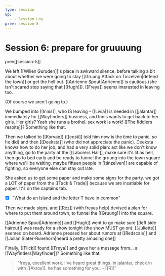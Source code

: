 ```yaml
---
type: session
up:
  - - Session Log
prev: session-5
---
```


# Session 6: prepare for gruuuung

<span class="dataview inline-field"><span class="inline-field-key">prev</span><span class="inline-field-value">[[session-5]]</span></span>

We left [[Willen Guruden]]'s place in awkward silence, before talking a bit about whether we were going to stay [[Gruung Attack on Tinzelven|defend the town]]  or get the hell out. [[Adrienne Spout|Adrienne]] is cautious (she isn't scared stop saying that [[Hugh]]). [[Freya]] seems interested in leaving too. 

(Of course we aren't going to.)

We bumped into [[Innis]], who IS leaving - [[Livia]] is needed in [[jalantar]] immediately for [[Wayfinders]] business, and Innis wants to get back to her girls. Her girls? Yeah she runs a brothel. sex work is work! [[The fiddlers respite]]? Something like that. 

Then we talked to [[Korvae]] ([[costi]] told him now is the time to panic, so he did) and then [[Deeksta]] (who did not appreciate the panic). Deeksta knows how to do her job, and had a very solid plan: act like we don't know anything, go to the party at the [[Laborers Hall]], make sure it's lit as hell, then go to bed early and be ready to funnel the gruung into the town square where we'll be waiting. maybe fifteen people in [[tinzelven]] are capable of fighting, so everyone else can stay out late. 

She asked us to get some paper and make some signs for the party. we got a LOT of paper from the [[Tack & Trade]] because we are insatiable for paper. It's on the captains tab. 

- [x] "What do an Island and the letter T have in common"

Then we made signs, and [[Rez]] (with freyas help) devised a plan for where to put them around town, to funnel the [[Gruung]] into the square. 

[[Adrienne Spout|Adrienne]] and [[Hugh]] went to go make sure [[left side haircut]] was ready for a show tonight (the show MUST go on). [[Juliette]] seemed on board. Adrienne pressed her about rumors at [[Redscale]] and [[Julian Slater-Runehorn|heard a pretty amusing one]] 

Finally, [[Flick]] found [[Freya]] and gave her a message from... a [[Wayfinders|Wayfinder]]? Something like that. 

> "freya, excellent work. i've heard great things. in jalantar, check in with [[Akros]]. he has something for you. - [[R]]" 
